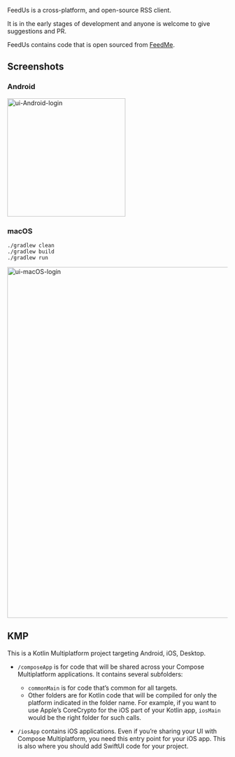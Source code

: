 FeedUs is a cross-platform, and open-source RSS client.

It is in the early stages of development and anyone is welcome to give suggestions and PR.

FeedUs contains code that is open sourced from [FeedMe](https://github.com/seazon/FeedMe).

## Screenshots
### Android
<img width="270" alt="ui-Android-login" src="https://github.com/user-attachments/assets/36c833e9-f402-4b00-ba9a-1bd52dafcad0" />

### macOS
```
./gradlew clean
./gradlew build
./gradlew run
```
<img width="801" alt="ui-macOS-login" src="https://github.com/user-attachments/assets/231b3316-9e38-4e95-842f-57d8e303a6be" />

## KMP
This is a Kotlin Multiplatform project targeting Android, iOS, Desktop.

* `/composeApp` is for code that will be shared across your Compose Multiplatform applications.
  It contains several subfolders:
  - `commonMain` is for code that’s common for all targets.
  - Other folders are for Kotlin code that will be compiled for only the platform indicated in the folder name.
    For example, if you want to use Apple’s CoreCrypto for the iOS part of your Kotlin app,
    `iosMain` would be the right folder for such calls.

* `/iosApp` contains iOS applications. Even if you’re sharing your UI with Compose Multiplatform, 
  you need this entry point for your iOS app. This is also where you should add SwiftUI code for your project.
